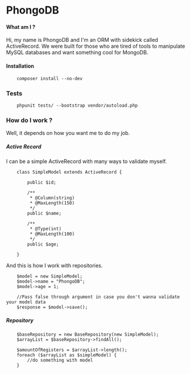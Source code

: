 # PhongoDB

#### What am I ?
Hi, my name is PhongoDB and I'm an ORM with sidekick called ActiveRecord.
We were built for those who are tired of tools to manipulate MySQL databases and want something cool for MongoDB.

#### Installation
```
    composer install --no-dev
```

### Tests
```
    phpunit tests/ --bootstrap vendor/autoload.php
```

### How do I work ?
Well, it depends on how you want me to do my job.

##### Active Record
I can be a simple ActiveRecord with many ways to validate myself.
```
    class SimpleModel extends ActiveRecord {
        
        public $id;
        
        /**
         * @Column(string)
         * @MaxLength(150)
         */
        public $name;
        
        /**
         * @Type(int)
         * @MaxLength(100)
         */
        public $age;
        
    }
```

And this is how I work with repositories.
```
    $model = new SimpleModel;
    $model->name = "PhongoDB";
    $model->age = 1;
    
    //Pass false through argument in case you don't wanna validate your model data
    $response = $model->save();
```
##### Repository
```
    $baseRepository = new BaseRepository(new SimpleModel);
    $arrayList = $baseRepository->findAll();
    
    $amountOfRegisters = $arrayList->length();
    foreach ($arrayList as $simpleModel) {
        //do something with model
    }
```
